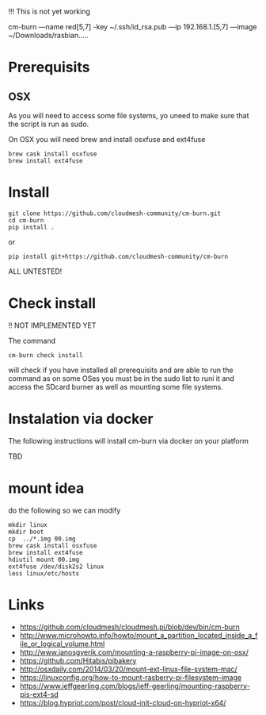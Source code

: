 
!!! This is not yet working

cm-burn —name  red[5,7] -key ~/.ssh/id_rsa.pub —ip 192.168.1.[5,7] —image ~/Downloads/rasbian…..

# Prerequisits

## OSX 

As you will need to access some file systems, yo uneed to make sure that the script is run as sudo.

On OSX you will need brew and install osxfuse and ext4fuse

```
brew cask install osxfuse
brew install ext4fuse
```

# Install

```
git clone https://github.com/cloudmesh-community/cm-burn.git
cd cm-burn
pip install .
```
or

```
pip install git+https://github.com/cloudmesh-community/cm-burn
```

ALL UNTESTED!

# Check install

!! NOT IMPLEMENTED YET

The command

```cm-burn check install```

will check if you have installed all prerequisits and are able to run the command as on some OSes you must be in the sudo list to runi it and access the SDcard burner as well as mounting some file systems.


# Instalation via docker

The following instructions will install cm-burn via docker on your platform

TBD

# mount idea

do the following so we can modify

```
mkdir linux
mkdir boot
cp  ../*.img 00.img
brew cask install osxfuse
brew install ext4fuse
hdiutil mount 00.img 
ext4fuse /dev/disk2s2 linux
less linux/etc/hosts
```

# Links

* https://github.com/cloudmesh/cloudmesh.pi/blob/dev/bin/cm-burn
* http://www.microhowto.info/howto/mount_a_partition_located_inside_a_file_or_logical_volume.html
* http://www.janosgyerik.com/mounting-a-raspberry-pi-image-on-osx/
* https://github.com/Hitabis/pibakery
* http://osxdaily.com/2014/03/20/mount-ext-linux-file-system-mac/
* https://linuxconfig.org/how-to-mount-rasberry-pi-filesystem-image
* https://www.jeffgeerling.com/blogs/jeff-geerling/mounting-raspberry-pis-ext4-sd
* https://blog.hypriot.com/post/cloud-init-cloud-on-hypriot-x64/
